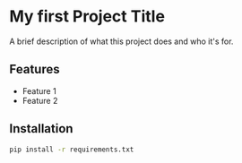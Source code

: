 # My first Project Title

A brief description of what this project does and who it's for.

## Features

- Feature 1
- Feature 2

## Installation

```bash
pip install -r requirements.txt
